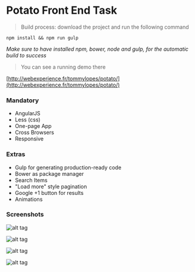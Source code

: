 # Potato Front End Task

> Build process: download the project and run the following command

`npm install && npm run gulp`

_Make sure to have installed npm, bower, node and gulp, for the automatic build to success_

> You can see a running demo there

[http://webexperience.fr/tommylopes/potato/](http://webexperience.fr/tommylopes/potato/)

### Mandatory

* AngularJS
* Less (css)
* One-page App
* Cross Browsers
* Responsive

### Extras

* Gulp for generating production-ready code
* Bower as package manager
* Search Items
* "Load more" style pagination
* Google +1 button for results
* Animations

### Screenshots

![alt tag](http://webexperience.fr/tommylopes/potato/screenshots/1.png)

![alt tag](http://webexperience.fr/tommylopes/potato/screenshots/2.png)

![alt tag](http://webexperience.fr/tommylopes/potato/screenshots/3.png)

![alt tag](http://webexperience.fr/tommylopes/potato/screenshots/4.png)
